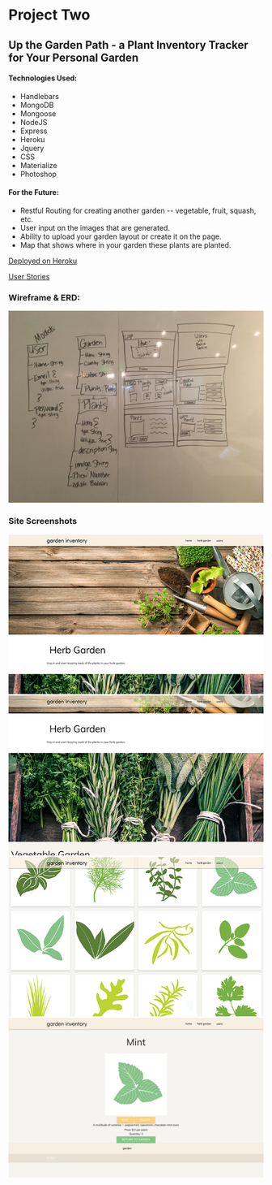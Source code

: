 # Project Two 
## Up the Garden Path - a Plant Inventory Tracker for Your Personal Garden

#### Technologies Used:
* Handlebars
* MongoDB
* Mongoose
* NodeJS
* Express
* Heroku
* Jquery
* CSS
* Materialize
* Photoshop

#### For the Future: 
* Restful Routing for creating another garden -- vegetable, fruit, squash, etc. 
* User input on the images that are generated.
* Ability to upload your garden layout or create it on the page.
* Map that shows where in your garden these plants are planted.


[Deployed on Heroku](https://immense-ravine-33710.herokuapp.com/ "Up the Garden Path")

[User Stories](https://trello.com/b/tsZ1NUtB/wdi-project-2 "Trello")

### Wireframe & ERD:

<img src="/public/images/wireframe_project2.JPG">

### Site Screenshots
<img src="/public/images/garden_screenshot_1.png">
<img src="/public/images/garden_screenshot_2.png">
<img src="/public/images/garden_screenshot_3.png">
<img src="/public/images/garden_screenshot_4.png">